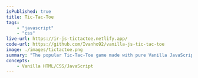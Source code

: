 ```yaml
---
isPublished: true
title: Tic-Tac-Toe
tags:
    - "javascript"
    - "css"
live-url: https://ir-js-tictactoe.netlify.app/
code-url: https://github.com/Ivanho92/vanilla-js-tic-tac-toe
image: ./images/tictactoe.png
summary: "The popular Tic-Tac-Toe game made with pure Vanilla JavaScript. Try it with a friend🎮"
concepts:
    - Vanilla HTML/CSS/JavaScript
---
```


